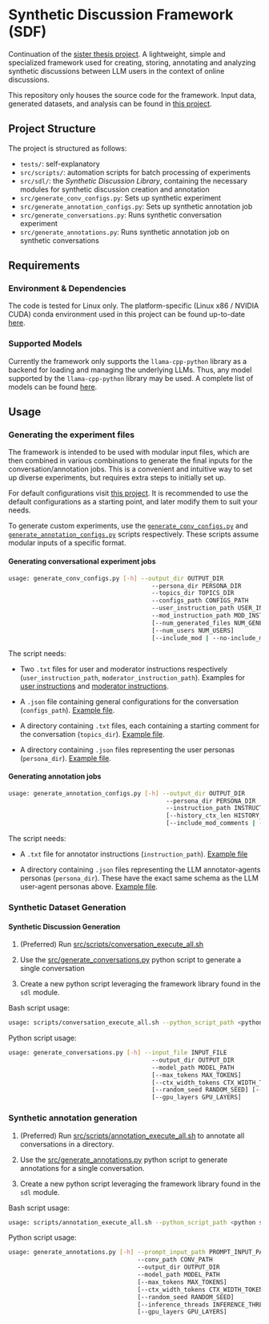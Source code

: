 # Synthetic Discussion Framework (SDF)

Continuation of the [sister thesis project](https://github.com/dimits-ts/llm_moderation_research). A lightweight, simple and specialized framework used for creating, storing, annotating and analyzing
synthetic discussions between LLM users in the context of online discussions.

This repository only houses the source code for the framework. Input data, generated datasets, and analysis can be found in [this project](https://github.com/dimits-ts/synthetic_moderation_experiments).

## Project Structure

The project is structured as follows:

* `tests/`: self-explanatory
* `src/scripts/`: automation scripts for batch processing of experiments 
* `src/sdl/`: the *Synthetic Discussion Library*, containing the necessary modules for synthetic discussion creation and annotation
* `src/generate_conv_configs.py`: Sets up synthetic experiment
* `src/generate_annotation_configs.py`: Sets up synthetic annotation job
* `src/generate_conversations.py`: Runs synthetic conversation experiment
* `src/generate_annotations.py`: Runs synthetic annotation job on synthetic conversations

## Requirements

### Environment & Dependencies

The code is tested for Linux only. The platform-specific (Linux x86 / NVIDIA CUDA) conda environment used in this project can be found up-to-date [here](https://github.com/dimits-ts/conda_auto_backup/blob/master/llm.yml).

### Supported Models

Currently the framework only supports the `llama-cpp-python` library as a backend for loading and managing the underlying LLMs. Thus, any model supported by the `llama-cpp-python` library may be used. A complete list of models can be found [here](https://github.com/ggerganov/llama.cpp).

## Usage

### Generating the experiment files

The framework is intended to be used with modular input files, which are then combined in various combinations to generate the final inputs for the conversation/annotation jobs. This is a convenient and intuitive way to set up diverse experiments, but requires extra steps to initially set up.

For default configurations visit [this project](https://github.com/dimits-ts/synthetic_moderation_experiments). It is recommended to use the default configurations as a starting point, and later modify them to suit your needs.

To generate custom experiments, use the [`generate_conv_configs.py`](src/generate_conv_configs.py) and [`generate_annotation_configs.py`](src/generate_annotation_configs.py) scripts respectively. These scripts assume modular inputs of a specific format.

#### Generating conversational experiment jobs

```bash
usage: generate_conv_configs.py [-h] --output_dir OUTPUT_DIR 
                                        --persona_dir PERSONA_DIR 
                                        --topics_dir TOPICS_DIR
                                        --configs_path CONFIGS_PATH 
                                        --user_instruction_path USER_INSTRUCTION_PATH
                                        --mod_instruction_path MOD_INSTRUCTION_PATH
                                        [--num_generated_files NUM_GENERATED_FILES] 
                                        [--num_users NUM_USERS]
                                        [--include_mod | --no-include_mod]
```

The script needs:

* Two `.txt` files for user and moderator instructions respectively (`user_instruction_path`, `moderator_instruction_path`). Examples for [user instructions](https://github.com/dimits-ts/synthetic_moderation_experiments/blob/master/data/generated_discussions_input/modular_configurations/user_instructions/vanilla.txt) and [moderator instructions](https://github.com/dimits-ts/synthetic_moderation_experiments/blob/master/data/generated_discussions_input/modular_configurations/mod_instructions/no_instructions.txt).

* A `.json` file containing general configurations for the conversation (`configs_path`). [Example file](https://github.com/dimits-ts/synthetic_moderation_experiments/blob/master/data/generated_discussions_input/modular_configurations/other_configs/standard_multi_user.json).

* A directory containing `.txt` files, each containing a starting comment for the conversation (`topics_dir`). [Example file](https://github.com/dimits-ts/synthetic_moderation_experiments/blob/master/data/generated_discussions_input/modular_configurations/topics/polarized_3.txt).

* A directory containing `.json` files representing the user personas (`persona_dir`). [Example file](https://github.com/dimits-ts/synthetic_moderation_experiments/blob/master/data/generated_discussions_input/modular_configurations/personas/chill_2.json).

#### Generating annotation jobs

```bash
usage: generate_annotation_configs.py [-h] --output_dir OUTPUT_DIR 
                                            --persona_dir PERSONA_DIR
                                            --instruction_path INSTRUCTION_PATH 
                                            [--history_ctx_len HISTORY_CTX_LEN]
                                            [--include_mod_comments | --no-include_mod_comments]
```

The script needs:

<!-- TODO: update links -->
* A `.txt` file for annotator instructions (`instruction_path`). [Example file](aaaaaaaaaaa)

* A directory containing `.json` files representing the LLM annotator-agents personas (`persona_dir`). These have the exact same schema as the LLM user-agent personas above. [Example file](https://github.com/dimits-ts/synthetic_moderation_experiments/blob/master/data/generated_discussions_input/modular_configurations/personas/chill_2.json).

### Synthetic Dataset Generation

#### Synthetic Discussion Generation

1. (Preferred) Run [src/scripts/conversation_execute_all.sh](src/scripts/conversation_execute_all.sh)

1. Use the [src/generate_conversations.py](src/generate_conversations.py) python script to generate a single conversation

1. Create a new python script leveraging the framework library found in the `sdl` module.

Bash script usage:

```bash
usage: scripts/conversation_execute_all.sh --python_script_path <python script path> --input_dir <input_directory> --output_dir <output_directory> --model_path <model_file_path>

```

Python script usage:

```bash
usage: generate_conversations.py [-h] --input_file INPUT_FILE 
                                        --output_dir OUTPUT_DIR 
                                        --model_path MODEL_PATH
                                        [--max_tokens MAX_TOKENS] 
                                        [--ctx_width_tokens CTX_WIDTH_TOKENS]
                                        [--random_seed RANDOM_SEED] [--inference_threads INFERENCE_THREADS]
                                        [--gpu_layers GPU_LAYERS]

```

### Synthetic annotation generation

1. (Preferred) Run [src/scripts/annotation_execute_all.sh](src/scripts/annotation_execute_all.sh) to annotate all conversations in a directory.

1. Use the [src/generate_annotations.py](src/generate_annotations.py) python script to generate annotations for a single conversation.

1. Create a new python script leveraging the framework library found in the `sdl` module.

Bash script usage:

```bash
usage: scripts/annotation_execute_all.sh --python_script_path <python script path> --conv_input_dir <input_directory> --prompt_path <input_path> --output_dir <output_directory> --model_path <model_file_path>

```

Python script usage:

```bash
usage: generate_annotations.py [-h] --prompt_input_path PROMPT_INPUT_PATH 
                                    --conv_path CONV_PATH 
                                    --output_dir OUTPUT_DIR 
                                    --model_path MODEL_PATH
                                    [--max_tokens MAX_TOKENS]
                                    [--ctx_width_tokens CTX_WIDTH_TOKENS] 
                                    [--random_seed RANDOM_SEED]
                                    [--inference_threads INFERENCE_THREADS]
                                    [--gpu_layers GPU_LAYERS]
```
